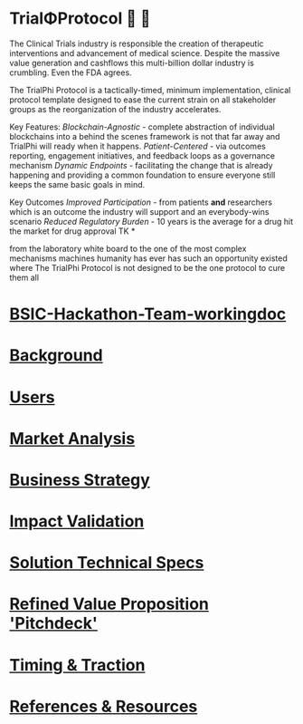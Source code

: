 # TrialΦProtocol :sunflower: :shell:

The Clinical Trials industry is responsible the creation of therapeutic interventions and advancement of medical science.
Despite the massive value generation and cashflows this multi-billion dollar industry is crumbling. Even the FDA agrees.

The TrialPhi Protocol is a tactically-timed, minimum implementation, clinical protocol template designed to ease the current strain on all stakeholder groups as the reorganization of the industry accelerates.

Key Features:
*Blockchain-Agnostic* - complete abstraction of individual blockchains into a behind the scenes framework is not that far away and TrialPhi will ready when it happens.
*Patient-Centered* - via outcomes reporting, engagement initiatives, and feedback loops as a governance mechanism
*Dynamic Endpoints* - facilitating the change that is already happening and providing a common foundation to ensure everyone still keeps the same basic goals in mind.

Key Outcomes
*Improved Participation* - from patients **and** researchers which is an outcome the industry will support and an everybody-wins scenario
*Reduced Regulatory Burden* - 10 years is the average for a drug hit the market for drug approval TK
*


from the laboratory white board to the  one of the most complex mechanisms machines humanity has ever
 has such an opportunity existed where
The TrialPhi Protocol is not designed to be the one protocol to cure them all


# [BSIC-Hackathon-Team-workingdoc](0-BSIC-inittowinit)

# [Background](1-background.md)
# [Users](2-user-journeys.md)
# [Market Analysis](3-market-analysis.md)
# [Business Strategy](4-business-strategy.md)
# [Impact Validation](5-impact-validation.md)
# [Solution Technical Specs](6-solutionspecs.md)
# [Refined Value Proposition 'Pitchdeck'](7-pitch-deck.md)
# [Timing & Traction](8-next-steps.md)
# [References & Resources](9-resources&references.md)
